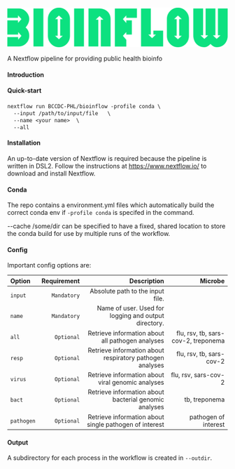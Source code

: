![image](pics/bioinflow_logo.png)

A Nextflow pipeline for providing public health bioinfo

#### Introduction



#### Quick-start

```
nextflow run BCCDC-PHL/bioinflow -profile conda \
  --input /path/to/input/file   \
  --name <your name>  \
  --all
```


#### Installation
An up-to-date version of Nextflow is required because the pipeline is written in DSL2. Follow the instructions at https://www.nextflow.io/ to download and install Nextflow.


#### Conda
The repo contains a environment.yml files which automatically build the correct conda env if `-profile conda` is specifed in the command. 

--cache /some/dir can be specified to have a fixed, shared location to store the conda build for use by multiple runs of the workflow.

#### Config

Important config options are:

| Option        | Requirement | Description                                                                                                | Microbe  |
|:--------------|------------:|-----------------------------------------------------------------------------------------------------------:|---------:|
| `input`       | `Mandatory` |  Absolute path to the input file.                                                                          |           |
| `name`        | `Mandatory` |  Name of user. Used for logging and output directory.                                                      |           |
| `all `        | `Optional`  |  Retrieve information about all pathogen analyses                                                          | flu, rsv, tb, sars-cov-2, treponema     |
| `resp `       | `Optional`  |  Retrieve information about respiratory pathogen analyses                                                  | flu, rsv, tb, sars-cov-2                |
| `virus`       | `Optional`  |  Retrieve information about viral genomic analyses                                                         | flu, rsv,  sars-cov-2                   |
| `bact`        | `Optional`  |  Retrieve information about bacterial genomic analyses                                                     | tb, treponema                          |
| `pathogen`    | `Optional`  |  Retrieve information about single pathogen of interest                                                    | pathogen of interest                   |

#### Output
A subdirectory for each process in the workflow is created in `--outdir`. 




